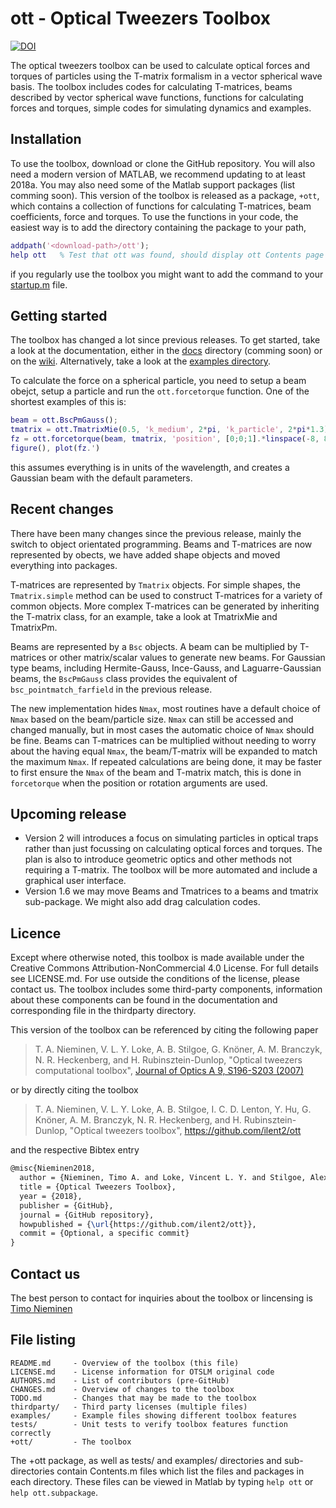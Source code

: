 ott - Optical Tweezers Toolbox
==============================

[![DOI](https://zenodo.org/badge/123386773.svg)](https://zenodo.org/badge/latestdoi/123386773)

The optical tweezers toolbox can be used to calculate optical forces
and torques of particles using the T-matrix formalism in a vector
spherical wave basis.
The toolbox includes codes for calculating T-matrices, beams described
by vector spherical wave functions, functions for calculating forces
and torques, simple codes for simulating dynamics and examples.

Installation
------------

To use the toolbox, download or clone the GitHub repository.
You will also need a modern version of MATLAB, we recommend
updating to at least 2018a.
You may also need some of the Matlab support packages (list comming soon).
This version of the toolbox is released as a package, `+ott`, which
contains a collection of functions for calculating T-matrices, beam
coefficients, force and torques.
To use the functions in your code, the easiest way is to add the
directory containing the package to your path,

```matlab
addpath('<download-path>/ott');
help ott   % Test that ott was found, should display ott Contents page
```

if you regularly use the toolbox you might want to add the command to
your [startup.m](https://au.mathworks.com/help/matlab/ref/startup.html?searchHighlight=startup.m) file.

Getting started
---------------

The toolbox has changed a lot since previous releases.
To get started, take a look at the documentation, either in the
[docs](docs) directory (comming soon) or on the [wiki](https://github.com/ilent2/ott/wiki).
Alternatively, take a look at the [examples directory](examples).

To calculate the force on a spherical particle, you need to setup a beam obejct,
setup a particle and run the `ott.forcetorque` function.
One of the shortest examples of this is:
```matlab
beam = ott.BscPmGauss();
tmatrix = ott.TmatrixMie(0.5, 'k_medium', 2*pi, 'k_particle', 2*pi*1.3);
fz = ott.forcetorque(beam, tmatrix, 'position', [0;0;1].*linspace(-8, 8));
figure(), plot(fz.')
```
this assumes everything is in units of the wavelength, and creates a Gaussian
beam with the default parameters.

Recent changes
--------------

There have been many changes since the previous release, mainly the switch
to object orientated programming.  Beams and T-matrices are now represented
by obects, we have added shape objects and moved everything into packages.

T-matrices are represented by `Tmatrix` objects.  For simple shapes,
the `Tmatrix.simple` method can be used to construct T-matrices for
a variety of common objects.
More complex T-matrices can be generated by inheriting the T-matrix
class, for an example, take a look at TmatrixMie and TmatrixPm.

Beams are represented by a `Bsc` objects.  A beam can be multiplied
by T-matrices or other matrix/scalar values to generate new beams.
For Gaussian type beams, including Hermite-Gauss, Ince-Gauss, and
Laguarre-Gaussian beams, the `BscPmGauss` class provides the
equivalent of `bsc_pointmatch_farfield` in the previous release.

The new implementation hides `Nmax`, most routines have a default
choice of `Nmax` based on the beam/particle size.  `Nmax` can still
be accessed and changed manually, but in most cases the automatic
choice of `Nmax` should be fine.
Beams can T-matrices can be multiplied without needing to
worry about the having equal `Nmax`, the beam/T-matrix will be
expanded to match the maximum `Nmax`.
If repeated calculations are being done, it may be faster to first
ensure the `Nmax` of the beam and T-matrix match, this is done in
`forcetorque` when the position or rotation arguments are used.

Upcoming release
----------------

* Version 2 will introduces a focus on simulating particles in
  optical traps rather than just focussing on calculating optical
  forces and torques.  The plan is also to introduce geometric
  optics and other methods not requiring a T-matrix.  The toolbox
  will be more automated and include a graphical user interface.
* Version 1.6 we may move Beams and Tmatrices to a beams and tmatrix
  sub-package.  We might also add drag calculation codes.

Licence
-------

Except where otherwise noted, this toolbox is made available under the
Creative Commons Attribution-NonCommercial 4.0 License.
For full details see LICENSE.md.
For use outside the conditions of the license, please contact us.
The toolbox includes some third-party components, information about
these components can be found in the documentation and corresponding
file in the thirdparty directory.

This version of the toolbox can be referenced by citing the following paper

> T. A. Nieminen, V. L. Y. Loke, A. B. Stilgoe, G. Knöner, A. M. Branczyk, N. R. Heckenberg, and H. Rubinsztein-Dunlop,
> "Optical tweezers computational toolbox",
> [Journal of Optics A 9, S196-S203 (2007)](http://iopscience.iop.org/1464-4258/9/8/S12/)

or by directly citing the toolbox

> T. A. Nieminen, V. L. Y. Loke, A. B. Stilgoe, I. C. D. Lenton,
> Y. Hu, G. Knöner, A. M. Branczyk, N. R. Heckenberg, and H. Rubinsztein-Dunlop,
> "Optical tweezers toolbox", https://github.com/ilent2/ott

and the respective Bibtex entry

```latex
@misc{Nieminen2018,
  author = {Nieminen, Timo A. and Loke, Vincent L. Y. and Stilgoe, Alexander B. and Lenton, Isaac C. D. and Kn{\ifmmode\ddot{o}\else\"{o}\fi}ner, Gregor and Bra{\ifmmode\acute{n}\else\'{n}\fi}czyk, Agata M. and Heckenberg, Norman R. and Rubinsztein-Dunlop, Halina},
  title = {Optical Tweezers Toolbox},
  year = {2018},
  publisher = {GitHub},
  journal = {GitHub repository},
  howpublished = {\url{https://github.com/ilent2/ott}},
  commit = {Optional, a specific commit}
}
```

Contact us
----------

The best person to contact for inquiries about the toolbox or lincensing
is [Timo Nieminen](mailto:timo@physics.uq.edu.au)

File listing
------------

```
README.md     - Overview of the toolbox (this file)
LICENSE.md    - License information for OTSLM original code
AUTHORS.md    - List of contributors (pre-GitHub)
CHANGES.md    - Overview of changes to the toolbox
TODO.md       - Changes that may be made to the toolbox
thirdparty/   - Third party licenses (multiple files)
examples/     - Example files showing different toolbox features
tests/        - Unit tests to verify toolbox features function correctly
+ott/         - The toolbox
```

The +ott package, as well as tests/ and examples/ directories
and sub-directories contain Contents.m files which list the files
and packages in each directory.
These files can be viewed in Matlab by typing `help ott`
or `help ott.subpackage`.
